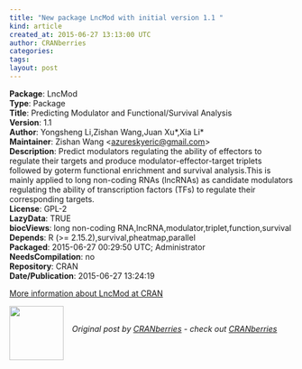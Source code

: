 ```yaml
---
title: "New package LncMod with initial version 1.1 "
kind: article
created_at: 2015-06-27 13:13:00 UTC
author: CRANberries
categories: 
tags: 
layout: post
---
```

<strong>Package</strong>: LncMod<br>
<strong>Type</strong>: Package<br>
<strong>Title</strong>: Predicting Modulator and Functional/Survival Analysis<br>
<strong>Version</strong>: 1.1<br>
<strong>Author</strong>: Yongsheng Li,Zishan Wang,Juan Xu*,Xia Li*<br>
<strong>Maintainer</strong>: Zishan Wang &lt;azureskyeric@gmail.com&gt;<br>
<strong>Description</strong>: Predict modulators regulating the ability of effectors to regulate their targets and produce
modulator-effector-target triplets followed by goterm functional enrichment and survival analysis.This
is mainly applied to long non-coding RNAs (lncRNAs) as candidate modulators regulating the ability of
transcription factors (TFs) to regulate their corresponding targets.<br>
<strong>License</strong>: GPL-2<br>
<strong>LazyData</strong>: TRUE<br>
<strong>biocViews</strong>: long non-coding
RNA,lncRNA,modulator,triplet,function,survival<br>
<strong>Depends</strong>: R (&gt;= 2.15.2),survival,pheatmap,parallel<br>
<strong>Packaged</strong>: 2015-06-27 00:29:50 UTC; Administrator<br>
<strong>NeedsCompilation</strong>: no<br>
<strong>Repository</strong>: CRAN<br>
<strong>Date/Publication</strong>: 2015-06-27 13:24:19<br>

<p>
<a href="http://cran.r-project.org/web/packages/LncMod/index.html">More information about LncMod at CRAN</a><div class="author">
  <img src="" style="width: 96px; height: 96;">
  <span style="position: absolute; padding: 32px 15px;">
    <i>Original post by <a href="http://twitter.com/">CRANberries</a> - check out <a href="http://dirk.eddelbuettel.com/cranberries">CRANberries   </a></i>
  </span>
</div>
